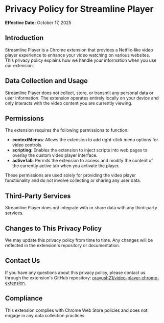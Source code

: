 # Privacy Policy for Streamline Player

**Effective Date:** October 17, 2025

## Introduction

Streamline Player is a Chrome extension that provides a Netflix-like video player experience to enhance your video watching on various websites. This privacy policy explains how we handle your information when you use our extension.

## Data Collection and Usage

Streamline Player does not collect, store, or transmit any personal data or user information. The extension operates entirely locally on your device and only interacts with the video content you are currently viewing.

## Permissions

The extension requires the following permissions to function:

- **contextMenus**: Allows the extension to add right-click menu options for video controls.
- **scripting**: Enables the extension to inject scripts into web pages to overlay the custom video player interface.
- **activeTab**: Permits the extension to access and modify the content of the currently active tab when you activate the player.

These permissions are used solely for providing the video player functionality and do not involve collecting or sharing any user data.

## Third-Party Services

Streamline Player does not integrate with or share data with any third-party services.

## Changes to This Privacy Policy

We may update this privacy policy from time to time. Any changes will be reflected in the extension's repository or documentation.

## Contact Us

If you have any questions about this privacy policy, please contact us through the extension's GitHub repository: [prayush21/video-player-chrome-extension](https://github.com/prayush21/video-player-chrome-extension).

## Compliance

This extension complies with Chrome Web Store policies and does not engage in any data collection practices.
